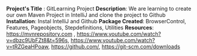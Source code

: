 **Project's Title** : GitLearning Project 
**Description**: We are learning to create our own Maven Project in IntelliJ and clone the project to Github 
**Installation**: Instal IntelliJ and Github 
**Package Created**: BrowserControl, Features, Pageobjects, Stepdefinitions, Utilities 
**Resources**: https://mvnrepository.com , https://www.youtube.com/watch?v=dbzc9UbFZt8&t=596s, https://www.youtube.com/watch?v=tRZGeaHPoaw, https://github.com/, https://git-scm.com/downloads
